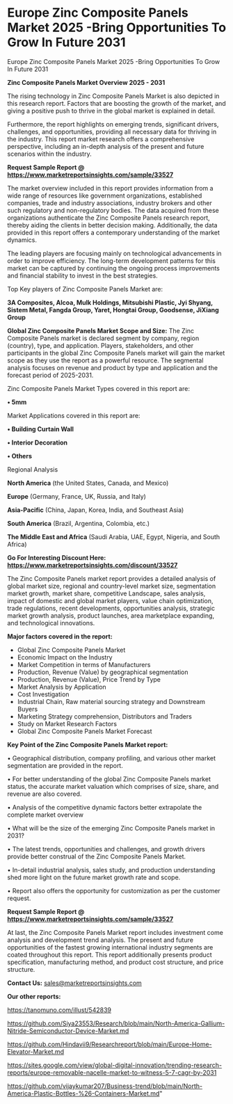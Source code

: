 # Europe Zinc Composite Panels Market 2025 -Bring Opportunities To Grow In Future 2031
Europe Zinc Composite Panels Market 2025 -Bring Opportunities To Grow In Future 2031

<Strong> Zinc Composite Panels Market Overview 2025 - 2031</strong>

The rising technology in Zinc Composite Panels Market is also depicted in this research report. Factors that are boosting the growth of the market, and giving a positive push to thrive in the global market is explained in detail.

Furthermore, the report highlights on emerging trends, significant drivers, challenges, and opportunities, providing all necessary data for thriving in the industry. This report market research offers a comprehensive perspective, including an in-depth analysis of the present and future scenarios within the industry.

<strong>Request Sample Report @ <a href=https://www.marketreportsinsights.com/sample/33527>https://www.marketreportsinsights.com/sample/33527</a></strong>

The market overview included in this report provides information from a wide range of resources like government organizations, established companies, trade and industry associations, industry brokers and other such regulatory and non-regulatory bodies. The data acquired from these organizations authenticate the Zinc Composite Panels research report, thereby aiding the clients in better decision making. Additionally, the data provided in this report offers a contemporary understanding of the market dynamics.

The leading players are focusing mainly on technological advancements in order to improve efficiency. The long-term development patterns for this market can be captured by continuing the ongoing process improvements and financial stability to invest in the best strategies.

Top Key players of Zinc Composite Panels Market are:

<strong>3A Composites, Alcoa, Mulk Holdings, Mitsubishi Plastic, Jyi Shyang, Sistem Metal, Fangda Group, Yaret, Hongtai Group, Goodsense, JiXiang Group</strong>

<strong><b>Global Zinc Composite Panels Market Scope and Size:</b></strong>
The Zinc Composite Panels market is declared segment by company, region (country), type, and application. Players, stakeholders, and other participants in the global Zinc Composite Panels market will gain the market scope as they use the report as a powerful resource. The segmental analysis focuses on revenue and product by type and application and the forecast period of 2025-2031.

Zinc Composite Panels Market Types covered in this report are:

<strong>•  5mm</strong>

Market Applications covered in this report are:

<strong>•  Building Curtain Wall

•  Interior Decoration

•  Others</strong> 

Regional Analysis

<strong>North America</strong> (the United States, Canada, and Mexico)

<strong>Europe</strong> (Germany, France, UK, Russia, and Italy)

<strong>Asia-Pacific</strong> (China, Japan, Korea, India, and Southeast Asia)

<strong>South America</strong> (Brazil, Argentina, Colombia, etc.)

<strong>The Middle East and Africa</strong> (Saudi Arabia, UAE, Egypt, Nigeria, and South Africa)

<strong>Go For Interesting Discount Here: <a href=https://www.marketreportsinsights.com/discount/33527>https://www.marketreportsinsights.com/discount/33527</a></strong>

The Zinc Composite Panels market report provides a detailed analysis of global market size, regional and country-level market size, segmentation market growth, market share, competitive Landscape, sales analysis, impact of domestic and global market players, value chain optimization, trade regulations, recent developments, opportunities analysis, strategic market growth analysis, product launches, area marketplace expanding, and technological innovations.

<strong><b>Major factors covered in the report:</b></strong>
<ul>
  <li>Global Zinc Composite Panels Market </li>
  <li>Economic Impact on the Industry</li>
  <li>Market Competition in terms of Manufacturers</li>
  <li>Production, Revenue (Value) by geographical segmentation</li>
  <li>Production, Revenue (Value), Price Trend by Type</li>
  <li>Market Analysis by Application</li>
  <li>Cost Investigation</li>
  <li>Industrial Chain, Raw material sourcing strategy and Downstream Buyers</li>
  <li>Marketing Strategy comprehension, Distributors and Traders</li>
  <li>Study on Market Research Factors</li>
  <li>Global Zinc Composite Panels Market Forecast</li>
</ul>

<strong><b>Key Point of the Zinc Composite Panels Market report:</b></strong>

• Geographical distribution, company profiling, and various other market segmentation are provided in the report.

• For better understanding of the global Zinc Composite Panels market status, the accurate market valuation which comprises of size, share, and revenue are also covered.

• Analysis of the competitive dynamic factors better extrapolate the complete market overview

• What will be the size of the emerging Zinc Composite Panels market in 2031?

• The latest trends, opportunities and challenges, and growth drivers provide better construal of the Zinc Composite Panels Market.

• In-detail industrial analysis, sales study, and production understanding shed more light on the future market growth rate and scope.

• Report also offers the opportunity for customization as per the customer request.

<strong>Request Sample Report @ <a href=https://www.marketreportsinsights.com/sample/33527>https://www.marketreportsinsights.com/sample/33527</a></strong>

At last, the Zinc Composite Panels Market report includes investment come analysis and development trend analysis. The present and future opportunities of the fastest growing international industry segments are coated throughout this report. This report additionally presents product specification, manufacturing method, and product cost structure, and price structure.

<strong>Contact Us:</strong>
sales@marketreportsinsights.com

<strong>Our other reports:</strong>

<a href=https://tanomuno.com/illust/542839>https://tanomuno.com/illust/542839</a>

<a href=https://github.com/Siya23553/Research/blob/main/North-America-Gallium-Nitride-Semiconductor-Device-Market.md>https://github.com/Siya23553/Research/blob/main/North-America-Gallium-Nitride-Semiconductor-Device-Market.md</a>

<a href=https://github.com/Hindavii9/Researchreport/blob/main/Europe-Home-Elevator-Market.md>https://github.com/Hindavii9/Researchreport/blob/main/Europe-Home-Elevator-Market.md</a>

<a href=https://sites.google.com/view/global-digital-innovation/trending-research-reports/europe-removable-nacelle-market-to-witness-5-7-cagr-by-2031>https://sites.google.com/view/global-digital-innovation/trending-research-reports/europe-removable-nacelle-market-to-witness-5-7-cagr-by-2031</a>

<a href=https://github.com/vijaykumar207/Business-trend/blob/main/North-America-Plastic-Bottles-%26-Containers-Market.md>https://github.com/vijaykumar207/Business-trend/blob/main/North-America-Plastic-Bottles-%26-Containers-Market.md</a>"
